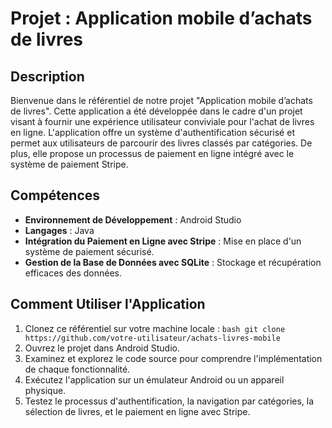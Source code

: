 # Projet : Application mobile d’achats de livres

## Description

Bienvenue dans le référentiel de notre projet "Application mobile d’achats de livres". Cette application a été développée dans le cadre d'un projet visant à fournir une expérience utilisateur conviviale pour l'achat de livres en ligne. L'application offre un système d'authentification sécurisé et permet aux utilisateurs de parcourir des livres classés par catégories. De plus, elle propose un processus de paiement en ligne intégré avec le système de paiement Stripe.

## Compétences

- **Environnement de Développement** : Android Studio
- **Langages** : Java
- **Intégration du Paiement en Ligne avec Stripe** : Mise en place d'un système de paiement sécurisé.
- **Gestion de la Base de Données avec SQLite** : Stockage et récupération efficaces des données.

## Comment Utiliser l'Application

1. Clonez ce référentiel sur votre machine locale :
   ```bash git clone https://github.com/votre-utilisateur/achats-livres-mobile```
2. Ouvrez le projet dans Android Studio.
3. Examinez et explorez le code source pour comprendre l'implémentation de chaque fonctionnalité.
4. Exécutez l'application sur un émulateur Android ou un appareil physique.
5. Testez le processus d'authentification, la navigation par catégories, la sélection de livres, et le paiement en ligne avec Stripe.
